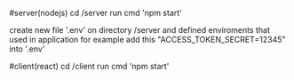 #server(nodejs)
cd /server 
run cmd 'npm start'

create new file '.env' on directory /server and defined enviroments that used in application
for example add this "ACCESS_TOKEN_SECRET=12345" into '.env' 

#client(react)
cd /client
run cmd 'npm start'

